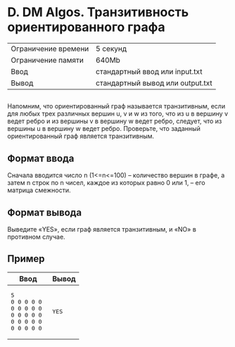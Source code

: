 <div class="problem-statement">
   <div class="header">
      <h1 class="title">D. DM Algos. Транзитивность ориентированного графа</h1>
      <table>
         <tr class="time-limit">
            <td class="property-title">Ограничение времени</td>
            <td>5&nbsp;секунд</td>
         </tr>
         <tr class="memory-limit">
            <td class="property-title">Ограничение памяти</td>
            <td>640Mb</td>
         </tr>
         <tr class="input-file">
            <td class="property-title">Ввод</td>
            <td colspan="1">стандартный ввод или input.txt</td>
         </tr>
         <tr class="output-file">
            <td class="property-title">Вывод</td>
            <td colspan="1">стандартный вывод или output.txt</td>
         </tr>
      </table>
   </div>
   <h2></h2>
   <div class="legend"><span style="">
         <p>Напомним, что ориентированный граф называется транзитивным, если для любых трех различных вершин u, v и w из того, что из
            u в вершину v ведет ребро и из вершины v в вершину w ведет ребро, следует, что из вершины u в вершину w ведет ребро. Проверьте,
            что заданный ориентированный граф является транзитивным.
         </p></span></div>
   <h2>Формат ввода</h2>
   <div class="input-specification"><span style="">
         <p>Сначала вводится число n (1&lt;=n&lt;=100) – количество вершин в графе, а затем n строк по n чисел, каждое из которых равно 0 или
            1, – его матрица смежности.
         </p></span></div>
   <h2>Формат вывода</h2>
   <div class="output-specification"><span style="">
         <p>Выведите «YES», если граф является транзитивным, и «NO» в противном случае.</p></span></div>
   <h2>Пример</h2>
   <table class="sample-tests">
      <thead>
         <tr>
            <th>Ввод</th>
            <th>Вывод</th>
         </tr>
      </thead>
      <tbody>
         <tr>
            <td><pre>5
0 0 0 0 0 
0 0 0 0 0 
0 0 0 0 0 
0 0 0 0 0 
0 0 0 0 0 
</pre></td>
            <td><pre>YES
</pre></td>
